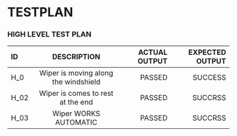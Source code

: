 #  TESTPLAN

### HIGH LEVEL TEST PLAN

| ID  | DESCRIPTION  | ACTUAL OUTPUT|EXPECTED OUTPUT |
| :------------ |:---------------:| -----:|--------:|
| H_0|Wiper is moving along the windshield | PASSED |SUCCESS|
| H_02|Wiper is comes to rest at the end     |   PASSED |SUCCRSS|
| H_03|Wiper WORKS AUTOMATIC      |   PASSED |SUCCRSS|
